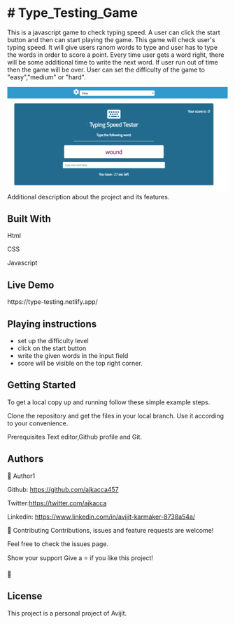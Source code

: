 <h1># Type_Testing_Game </h1>

This is a javascript game to check typing speed. A user can click the start button
and then can start playing the game. This game will check user's typing speed. It will
give users ranom words to type and user has to type the words in order to score
a point. Every time user gets a word right, there will be some additional time to write
the next word. If user run out of time then the game will be over. User can set the difficulty of the game to "easy","medium" or "hard".

<img src="images/picture1.PNG" alt="projectimg">

</h1>Additional description about the project and its features.</h1>

<h2>Built With</h2>

Html

CSS

Javascript

<h2>Live Demo</h2>
https://type-testing.netlify.app/

<h2>Playing instructions</h2>
<ul>
<li>set up the difficulty level</li>
<li>click on the start button</li>
<li>write the given words in the input field</li>
<li>score will be visible on the top right corner.</li>
</ul>

<h2>Getting Started</h2>
To get a local copy up and running follow these simple example steps.

Clone the repository and get the files in your local branch. Use it according
to your convenience.

Prerequisites
Text editor,Github profile and Git.

<h2>Authors</h2>

👤 Author1

Github: https://github.com/ajkacca457

Twitter:https://twitter.com/ajkacca

Linkedin: https://www.linkedin.com/in/avijit-karmaker-8738a54a/



🤝 Contributing
Contributions, issues and feature requests are welcome!

Feel free to check the issues page.

Show your support
Give a ⭐️ if you like this project!

📝 <h2>License</h2>
This project is a personal project of Avijit.
